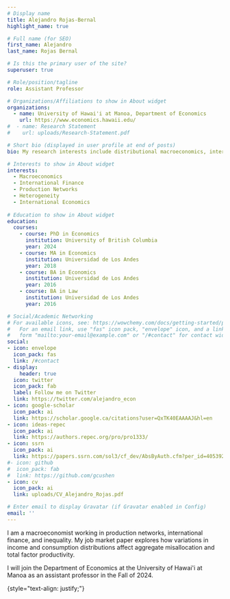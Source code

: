 ```yaml
---
# Display name
title: Alejandro Rojas-Bernal
highlight_name: true

# Full name (for SEO)
first_name: Alejandro
last_name: Rojas Bernal

# Is this the primary user of the site?
superuser: true

# Role/position/tagline
role: Assistant Professor

# Organizations/Affiliations to show in About widget
organizations:
  - name: University of Hawai'i at Manoa, Department of Economics
    url: https://www.economics.hawaii.edu/
#  - name: Research Statement
#    url: uploads/Research-Statement.pdf

# Short bio (displayed in user profile at end of posts)
bio: My research interests include distributional macroeconomics, international finance, and production networks. 

# Interests to show in About widget
interests:
  - Macroeconomics
  - International Finance
  - Production Networks
  - Heterogeneity
  - International Economics
  
# Education to show in About widget
education:
  courses:
    - course: PhD in Economics
      institution: University of British Columbia
      year: 2024
    - course: MA in Economics
      institution: Universidad de Los Andes
      year: 2018
    - course: BA in Economics
      institution: Universidad de Los Andes
      year: 2016
    - course: BA in Law
      institution: Universidad de Los Andes
      year: 2016  

# Social/Academic Networking
# For available icons, see: https://wowchemy.com/docs/getting-started/page-builder/#icons
#   For an email link, use "fas" icon pack, "envelope" icon, and a link in the
#   form "mailto:your-email@example.com" or "/#contact" for contact widget.
social:
- icon: envelope
  icon_pack: fas
  link: /#contact
- display:
    header: true
  icon: twitter
  icon_pack: fab
  label: Follow me on Twitter
  link: https://twitter.com/alejandro_econ
- icon: google-scholar
  icon_pack: ai
  link: https://scholar.google.ca/citations?user=QxTK40EAAAAJ&hl=en
- icon: ideas-repec
  icon_pack: ai
  link: https://authors.repec.org/pro/pro1333/
- icon: ssrn
  icon_pack: ai
  link: https://papers.ssrn.com/sol3/cf_dev/AbsByAuth.cfm?per_id=4053925
#- icon: github
#  icon_pack: fab
#  link: https://github.com/gcushen
- icon: cv
  icon_pack: ai
  link: uploads/CV_Alejandro_Rojas.pdf

# Enter email to display Gravatar (if Gravatar enabled in Config)
email: ''
---
```


I am a macroeconomist working in production networks, international finance, and inequality. My job market paper explores how variations in income and consumption distributions affect aggregate misallocation and total factor productivity.  

I will join the Department of Economics at the University of Hawai'i at Manoa as an assistant professor in the Fall of 2024.

 
{style="text-align: justify;"}

